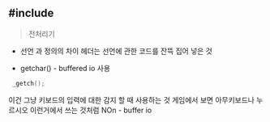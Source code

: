 
## #include 
> 전처리기 

- 선언 과 정의의 차이
헤더는 선언에 관한 코드를 잔뜩 집어 넣은 것 


- getchar() - buffered io 사용
```c
 _getch();
```

이건 그냥 키보드의 입력에 대한 감지 할 때 사용하는 것 
게임에서 보면 아무키보드나 누르시오 이런거에서 쓰는 것처럼 
NOn - buffer io

